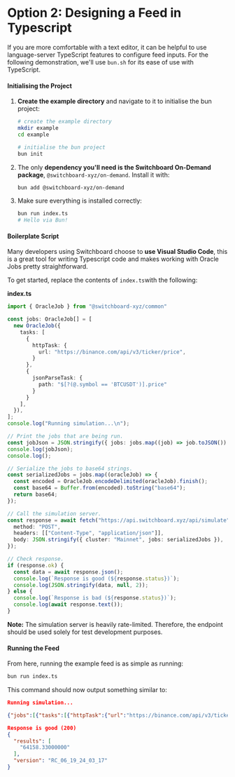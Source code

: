 # Option 2: Designing a Feed in Typescript

If you are more comfortable with a text editor, it can be helpful to use language-server TypeScript features to configure feed inputs. For the following demonstration, we'll use `bun.sh` for its ease of use with TypeScript.

#### **Initialising the Project**

1.  **Create the example directory** and navigate to it to initialise the bun project:

    ```bash
    # create the example directory
    mkdir example     
    cd example

    # initialise the bun project
    bun init
    ```
2.  The only **dependency you'll need is the Switchboard On-Demand package**, `@switchboard-xyz/on-demand`. Install it with:

    ```bash
    bun add @switchboard-xyz/on-demand
    ```
3.  Make sure everything is installed correctly:

    ```bash
    bun run index.ts
    # Hello via Bun!
    ```

#### **Boilerplate Script**

Many developers using Switchboard choose to **use Visual Studio Code**, this is a great tool for writing Typescript code and makes working with Oracle Jobs pretty straightforward.

To get started, replace the contents of `index.ts`with the following:

**index.ts**

```typescript
import { OracleJob } from "@switchboard-xyz/common"

const jobs: OracleJob[] = [
  new OracleJob({
    tasks: [
      {
        httpTask: {
          url: "https://binance.com/api/v3/ticker/price",
        }
      },
      {
        jsonParseTask: {
          path: "$[?(@.symbol == 'BTCUSDT')].price"
        }
      }
    ],
  }),
];
console.log("Running simulation...\n");

// Print the jobs that are being run.
const jobJson = JSON.stringify({ jobs: jobs.map((job) => job.toJSON()) });
console.log(jobJson);
console.log();

// Serialize the jobs to base64 strings.
const serializedJobs = jobs.map((oracleJob) => {
  const encoded = OracleJob.encodeDelimited(oracleJob).finish();
  const base64 = Buffer.from(encoded).toString("base64");
  return base64;
});

// Call the simulation server.
const response = await fetch("https://api.switchboard.xyz/api/simulate", {
  method: "POST",
  headers: [["Content-Type", "application/json"]],
  body: JSON.stringify({ cluster: "Mainnet", jobs: serializedJobs }),
});

// Check response.
if (response.ok) {
  const data = await response.json();
  console.log(`Response is good (${response.status})`);
  console.log(JSON.stringify(data, null, 2));
} else {
  console.log(`Response is bad (${response.status})`);
  console.log(await response.text());
}
```

**Note:** The simulation server is heavily rate-limited. Therefore, the endpoint should be used solely for test development purposes.

#### **Running the Feed**

From here, running the example feed is as simple as running:

```bash
bun run index.ts
```

This command should now output something similar to:

```json
Running simulation...

{"jobs":[{"tasks":[{"httpTask":{"url":"https://binance.com/api/v3/ticker/price?symbol=BTCUSDT"}},{"jsonParseTask":{"path":"$.price"}}]}]}

Response is good (200)
{
  "results": [
    "64158.33000000"
  ],
  "version": "RC_06_19_24_03_17"
}
```
